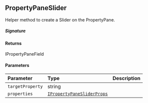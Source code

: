 ## PropertyPaneSlider

Helper method to create a Slider on the PropertyPane.

##### Signature

#### Returns
IPropertyPaneField<IPropertyPaneSliderProps>

#### Parameters


| Parameter	   | Type    | Description |
|:-------------|:---------------|:------------|
| `targetProperty`    | string |  |
| `properties`    | [`IPropertyPaneSliderProps`](IPropertyPaneSliderProps.md) |  |

